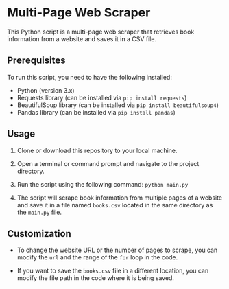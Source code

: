 # Multi-Page Web Scraper

This Python script is a multi-page web scraper that retrieves book information from a website and saves it in a CSV file.

## Prerequisites

To run this script, you need to have the following installed:

- Python (version 3.x)
- Requests library (can be installed via `pip install requests`)
- BeautifulSoup library (can be installed via `pip install beautifulsoup4`)
- Pandas library (can be installed via `pip install pandas`)

## Usage

1. Clone or download this repository to your local machine.

2. Open a terminal or command prompt and navigate to the project directory.

3. Run the script using the following command: `python main.py`

4. The script will scrape book information from multiple pages of a website and save it in a file named `books.csv` located in the same directory as the `main.py` file.

## Customization

- To change the website URL or the number of pages to scrape, you can modify the `url` and the range of the `for` loop in the code.

- If you want to save the `books.csv` file in a different location, you can modify the file path in the code where it is being saved.
